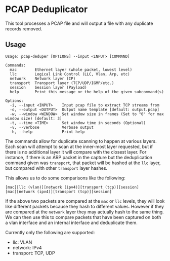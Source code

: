 # PCAP Deduplicator

This tool processes a PCAP file and will output a file with any duplicate records removed.

## Usage
```
Usage: pcap-deduper [OPTIONS] --input <INPUT> [COMMAND]

Commands:
  mac        Ethernet layer (whole packet, lowest level)
  llc        Logical Link Control (LLC, Vlan, Arp, etc)
  network    Network layer (IP)
  transport  Transport layer (TCP/UDP/IGMP/etc.)
  session    Session layer (Payload)
  help       Print this message or the help of the given subcommand(s)

Options:
  -i, --input <INPUT>    Input pcap file to extract TCP streams from
  -o, --output <OUTPUT>  Output name template [default: output.pcap]
  -w, --window <WINDOW>  Set window size in frames (Set to "0" for max window size) [default: 3]
  -t, --time <TIME>      Set window time in seconds (Optional)
  -v, --verbose          Verbose output
  -h, --help             Print help
```

The commands allow for duplicate scanning to happen at various layers. Each scan will attempt to
scan at the inner-most layer requested, but if there is no additional layer it will compare with
the closest layer. For instance, if there is an ARP packet in the capture but the deduplication
command given was `transport`, that packet will be hashed at the `llc` layer, but compared with
other `transport` layer hashes.

This allows us to do some comparisons like the following:
```
[mac][llc (vlan)][network (ipv4)][transport (tcp)][session]
[mac][network (ipv4)][transport (tcp)][session]
```
If the above two packets are compared at the `mac` or `llc` levels, they will look like different
packets because they hash to different values. However if they are compared at the `network` layer
they may actually hash to the same thing. We can then use this to compare packets that have been
captured on both a vlan interface and an internal interface and deduplicate them.

Currently only the following are supported:
- llc: VLAN
- network: IPv4
- transport: TCP, UDP
